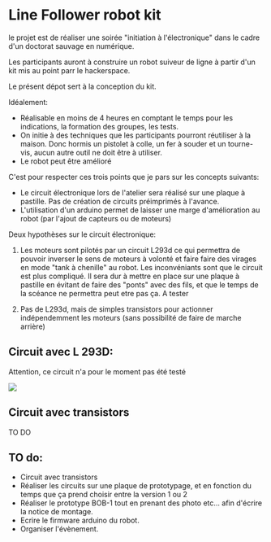 # Line Follower robot kit

le projet est de réaliser une soirée "initiation à l'électronique" dans le cadre d'un doctorat sauvage en numérique.

Les participants auront à construire un robot suiveur de ligne à partir d'un kit mis au point parr le hackerspace.

Le présent dépot sert à la conception du kit.

Idéalement:

* Réalisable en moins de 4 heures en comptant le temps pour les indications, la formation des groupes, les tests.
* On initie à des techniques que les participants pourront réutiliser à la maison. Donc hormis un pistolet à colle, un fer à souder et un tourne-vis, aucun autre outil ne doit être à utiliser.
* Le robot peut être amélioré

C'est pour respecter ces trois points que je pars sur les concepts suivants:

* Le circuit électronique lors de l'atelier sera réalisé sur une plaque à pastille. Pas de création de circuits préimprimés à l'avance.
* L'utilisation d'un arduino permet de laisser une marge d'amélioration au robot (par l'ajout de capteurs ou de moteurs)

Deux hypothèses sur le circuit électronique:

1) Les moteurs sont pilotés par un circuit L293d ce qui permettra de pouvoir inverser le sens de moteurs à volonté et faire faire des virages en mode "tank à chenille" au robot. 
Les inconvéniants sont que le circuit est plus compliqué. Il sera dur à mettre en place sur une plaque à pastille en évitant de faire des "ponts" avec des fils, et que le temps de la scéance ne permettra peut etre pas ça. A tester

2) Pas de L293d, mais de simples transistors pour actionner indépendemment les moteurs (sans possibilité de faire de marche arrière)

## Circuit avec L 293D:
Attention, ce circuit n'a pour le moment pas été testé

<img src="https://git.ventresmous.fr/VentresMous/lineFollowerBot/raw/master/electronics/robot-avec-l293d-schema.svg"/>

## Circuit avec transistors

TO DO


## TO do:

* Circuit avec transistors
* Réaliser les circuits sur une plaque de prototypage, et en fonction du temps que ça prend choisir entre la version 1 ou 2
* Réaliser le prototype BOB-1 tout en prenant des photo etc... afin d'écrire la notice de montage.
* Ecrire le firmware arduino du robot.
* Organiser l'évènement.
